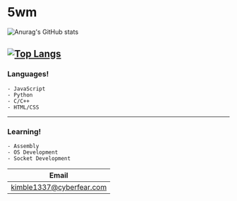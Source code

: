 # 5wm
![Anurag's GitHub stats](https://github-readme-stats.vercel.app/api?username=5wm&show_icons=true&theme=dark)

[![Top Langs](https://github-readme-stats.vercel.app/api/top-langs/?username=5wm&theme=dark)](https://github.com/anuraghazra/github-readme-stats)
-----------
### Languages!
 ```
- JavaScript
- Python
- C/C++
- HTML/CSS
```
-----------
### Learning!
```
- Assembly 
- OS Development
- Socket Development
```
| Email | 
| ------------- |
| kimble1337@cyberfear.com | 
